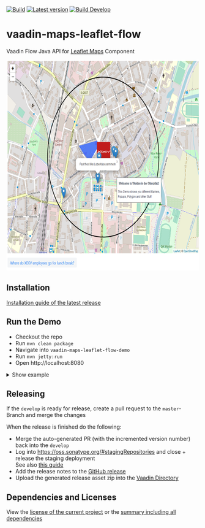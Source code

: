 [![Build](https://img.shields.io/github/workflow/status/xdev-software/vaadin-maps-leaflet-flow/Master%20CI)](https://github.com/xdev-software/vaadin-maps-leaflet-flow/actions?query=workflow%3A%22Master+CI%22)
[![Latest version](https://img.shields.io/maven-central/v/com.xdev-software/vaadin-maps-leaflet-flow)](https://mvnrepository.com/artifact/com.xdev-software/vaadin-maps-leaflet-flow)
[![Build Develop](https://img.shields.io/github/workflow/status/xdev-software/vaadin-maps-leaflet-flow/Develop%20CI/develop?label=build%20develop)](https://github.com/xdev-software/vaadin-maps-leaflet-flow/actions?query=workflow%3A%22Develop+CI%22+branch%3Adevelop)

# vaadin-maps-leaflet-flow
Vaadin Flow Java API for [Leaflet Maps](https://leafletjs.com/) Component

<img src="demo.png" height=550></img>

## Installation
[Installation guide of the latest release](https://github.com/xdev-software/vaadin-maps-leaflet-flow/releases/latest#Installation)

## Run the Demo
* Checkout the repo
* Run ``mvn clean package``
* Navigate into ``vaadin-maps-leaflet-flow-demo`` 
* Run ``mvn jetty:run``
* Open http://localhost:8080

<details>
  <summary>Show example</summary>
  
  ![demo](demo.gif)
</details>


## Releasing
If the ``develop`` is ready for release, create a pull request to the ``master``-Branch and merge the changes

When the release is finished do the following:
* Merge the auto-generated PR (with the incremented version number) back into the ``develop``
* Log into https://oss.sonatype.org/#stagingRepositories and close + release the staging deployment<br/>See also [this guide](https://central.sonatype.org/pages/releasing-the-deployment.html)
* Add the release notes to the [GitHub release](https://github.com/xdev-software/vaadin-maps-leaflet-flow/releases/latest)
* Upload the generated release asset zip into the [Vaadin Directory](https://vaadin.com/directory)

## Dependencies and Licenses
View the [license of the current project](LICENSE) or the [summary including all dependencies](https://xdev-software.github.io/vaadin-maps-leaflet-flow/dependencies/)
